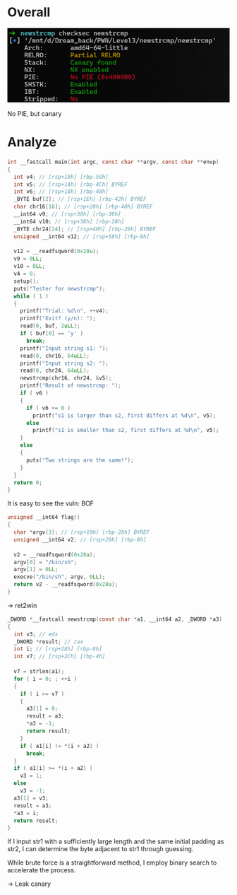 # Overall

![images](images/checksec.png)

No PIE, but canary

# Analyze

```c
int __fastcall main(int argc, const char **argv, const char **envp)
{
  int v4; // [rsp+10h] [rbp-50h]
  int v5; // [rsp+14h] [rbp-4Ch] BYREF
  int v6; // [rsp+18h] [rbp-48h]
  _BYTE buf[2]; // [rsp+1Eh] [rbp-42h] BYREF
  char chr16[16]; // [rsp+20h] [rbp-40h] BYREF
  __int64 v9; // [rsp+30h] [rbp-30h]
  __int64 v10; // [rsp+38h] [rbp-28h]
  _BYTE chr24[24]; // [rsp+40h] [rbp-20h] BYREF
  unsigned __int64 v12; // [rsp+58h] [rbp-8h]

  v12 = __readfsqword(0x28u);
  v9 = 0LL;
  v10 = 0LL;
  v4 = 0;
  setup();
  puts("Tester for newstrcmp");
  while ( 1 )
  {
    printf("Trial: %d\n", ++v4);
    printf("Exit? (y/n): ");
    read(0, buf, 2uLL);
    if ( buf[0] == 'y' )
      break;
    printf("Input string s1: ");
    read(0, chr16, 64uLL);
    printf("Input string s2: ");
    read(0, chr24, 64uLL);
    newstrcmp(chr16, chr24, &v5);
    printf("Result of newstrcmp: ");
    if ( v6 )
    {
      if ( v6 >= 0 )
        printf("s1 is larger than s2, first differs at %d\n", v5);
      else
        printf("s1 is smaller than s2, first differs at %d\n", v5);
    }
    else
    {
      puts("Two strings are the same!");
    }
  }
  return 0;
}
```

It is easy to see the vuln: BOF

```c
unsigned __int64 flag()
{
  char *argv[3]; // [rsp+10h] [rbp-20h] BYREF
  unsigned __int64 v2; // [rsp+28h] [rbp-8h]

  v2 = __readfsqword(0x28u);
  argv[0] = "/bin/sh";
  argv[1] = 0LL;
  execve("/bin/sh", argv, 0LL);
  return v2 - __readfsqword(0x28u);
}
```
&rarr; ret2win


```c
_DWORD *__fastcall newstrcmp(const char *a1, __int64 a2, _DWORD *a3)
{
  int v3; // edx
  _DWORD *result; // rax
  int i; // [rsp+28h] [rbp-8h]
  int v7; // [rsp+2Ch] [rbp-4h]

  v7 = strlen(a1);
  for ( i = 0; ; ++i )
  {
    if ( i >= v7 )
    {
      a3[1] = 0;
      result = a3;
      *a3 = -1;
      return result;
    }
    if ( a1[i] != *(i + a2) )
      break;
  }
  if ( a1[i] >= *(i + a2) )
    v3 = 1;
  else
    v3 = -1;
  a3[1] = v3;
  result = a3;
  *a3 = i;
  return result;
}
```

If I input str1 with a sufficiently large length and the same initial padding as str2, I can determine the byte adjacent to str1 through guessing.

While brute force is a straightforward method, I employ binary search to accelerate the process.

&rarr; Leak canary